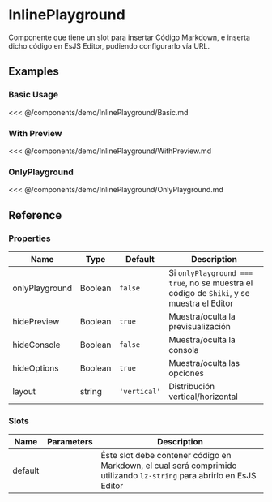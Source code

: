 # InlinePlayground

Componente que tiene un slot para insertar Código Markdown, e inserta dicho código en EsJS Editor, pudiendo configurarlo vía URL.

## Examples

### Basic Usage

<!--@include: ./demo/InlinePlayground/Basic.md-->

<<< @/components/demo/InlinePlayground/Basic.md

### With Preview

<!--@include: ./demo/InlinePlayground/WithPreview.md-->

<<< @/components/demo/InlinePlayground/WithPreview.md

### OnlyPlayground

<!--@include: ./demo/InlinePlayground/OnlyPlayground.md-->

<<< @/components/demo/InlinePlayground/OnlyPlayground.md

## Reference

### Properties

| Name           | Type    | Default      | Description                                                                               |
|----------------|---------|--------------|-------------------------------------------------------------------------------------------|
| onlyPlayground | Boolean | `false`      | Si `onlyPlayground === true`, no se muestra el código de `Shiki`, y se muestra el Editor |
| hidePreview    | Boolean | `true`       | Muestra/oculta la previsualización                                                       |
| hideConsole    | Boolean | `false`      | Muestra/oculta la consola                                                                |
| hideOptions    | Boolean | `true`       | Muestra/oculta las opciones                                                              |
| layout         | string  | `'vertical'` | Distribución vertical/horizontal                                                         |

### Slots

| Name    | Parameters | Description                                                                                                             |
|---------| ---------- |-------------------------------------------------------------------------------------------------------------------------|
| default |            | Éste slot debe contener código en Markdown, el cual será comprimido utilizando `lz-string` para abrirlo en EsJS Editor |
